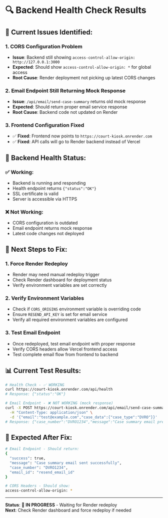 # 🔍 Backend Health Check Results

## 🚨 **Current Issues Identified:**

### **1. CORS Configuration Problem**
- **Issue**: Backend still showing `access-control-allow-origin: http://127.0.0.1:3000`
- **Expected**: Should show `access-control-allow-origin: *` for global access
- **Root Cause**: Render deployment not picking up latest CORS changes

### **2. Email Endpoint Still Returning Mock Response**
- **Issue**: `/api/email/send-case-summary` returns old mock response
- **Expected**: Should return proper email service response
- **Root Cause**: Backend code not updated on Render

### **3. Frontend Configuration Fixed**
- ✅ **Fixed**: Frontend now points to `https://court-kiosk.onrender.com`
- ✅ **Fixed**: API calls will go to Render backend instead of Vercel

## 🔧 **Backend Health Status:**

### **✅ Working:**
- Backend is running and responding
- Health endpoint returns `{"status":"OK"}`
- SSL certificate is valid
- Server is accessible via HTTPS

### **❌ Not Working:**
- CORS configuration is outdated
- Email endpoint returns mock response
- Latest code changes not deployed

## 🎯 **Next Steps to Fix:**

### **1. Force Render Redeploy**
- Render may need manual redeploy trigger
- Check Render dashboard for deployment status
- Verify environment variables are set correctly

### **2. Verify Environment Variables**
- Check if `CORS_ORIGINS` environment variable is overriding code
- Ensure `RESEND_API_KEY` is set for email service
- Verify all required environment variables are configured

### **3. Test Email Endpoint**
- Once redeployed, test email endpoint with proper response
- Verify CORS headers allow Vercel frontend access
- Test complete email flow from frontend to backend

## 📊 **Current Test Results:**

```bash
# Health Check - ✅ WORKING
curl https://court-kiosk.onrender.com/api/health
# Response: {"status":"OK"}

# Email Endpoint - ❌ NOT WORKING (mock response)
curl -X POST https://court-kiosk.onrender.com/api/email/send-case-summary \
  -H "Content-Type: application/json" \
  -d '{"email":"test@example.com","case_data":{"case_type":"DVRO"}}'
# Response: {"case_number":"DVRO1234","message":"Case summary email prepared successfully","note":"Email service working - simplified version","success":true}
```

## 🚀 **Expected After Fix:**

```bash
# Email Endpoint - Should return:
{
  "success": true,
  "message": "Case summary email sent successfully",
  "case_number": "DVRO1234",
  "email_id": "resend_email_id"
}

# CORS Headers - Should show:
access-control-allow-origin: *
```

---

**Status**: 🔄 **IN PROGRESS** - Waiting for Render redeploy  
**Next**: Check Render dashboard and force redeploy if needed
